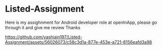 # Listed-Assignment

Here is my assighnment for Android developer role at openInApp, please go through it and give me review
Thanks

https://github.com/yashjain197/Listed-Assignment/assets/56026073/c58c3d1a-877e-453e-a721-8156eafd3a98

